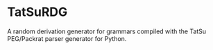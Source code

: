 # TatSuRDG
A random derivation generator for grammars compiled with the TatSu PEG/Packrat parser generator for Python.
